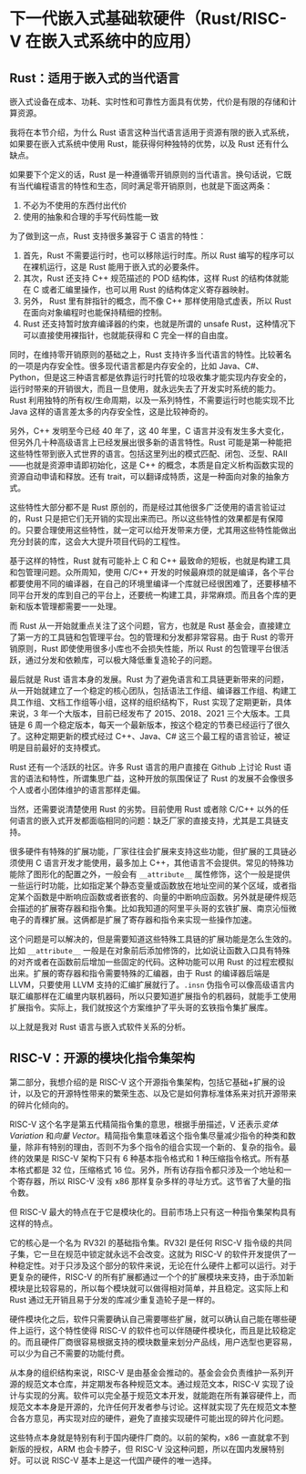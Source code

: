 ﻿# 下一代嵌入式基础软硬件（Rust/RISC-V 在嵌入式系统中的应用）

## Rust：适用于嵌入式的当代语言

嵌入式设备在成本、功耗、实时性和可靠性方面具有优势，代价是有限的存储和计算资源。

我将在本节介绍，为什么 Rust 语言这种当代语言适用于资源有限的嵌入式系统，如果要在嵌入式系统中使用 Rust，能获得何种独特的优势，以及 Rust 还有什么缺点。

如果要下个定义的话，Rust 是一种遵循零开销原则的当代语言。换句话说，它既有当代编程语言的特性和生态，同时满足零开销原则，也就是下面这两条：

1. 不必为不使用的东西付出代价
2. 使用的抽象和合理的手写代码性能一致

为了做到这一点，Rust 支持很多兼容于 C 语言的特性：

1. 首先，Rust 不需要运行时，也可以移除运行时库。所以 Rust 编写的程序可以在裸机运行，这是 Rust 能用于嵌入式的必要条件。
2. 其次，Rust 还支持 C++ 规范描述的 POD 结构体，这样 Rust 的结构体就能在 C 或者汇编里操作，也可以用 Rust 的结构体定义寄存器映射。
3. 另外， Rust 里有胖指针的概念，而不像 C++ 那样使用隐式虚表，所以 Rust 在面向对象编程时也能保持精细的控制。
4. Rust 还支持暂时放弃编译器的约束，也就是所谓的 unsafe Rust，这种情况下可以直接使用裸指针，也就能获得和 C 完全一样的自由度。

同时，在维持零开销原则的基础之上，Rust 支持许多当代语言的特性。比较著名的一项是内存安全性。很多现代语言都是内存安全的，比如 Java、C#、Python，但是这三种语言都是依靠运行时托管的垃圾收集才能实现内存安全的，运行时带来的开销很大，而且一旦使用，就永远失去了开发实时系统的能力。Rust 利用独特的所有权/生命周期，以及一系列特性，不需要运行时也能实现不比 Java 这样的语言差太多的内存安全性，这是比较神奇的。

另外，C++ 发明至今已经 40 年了，这 40 年里，C 语言并没有发生多大变化，但另外几十种高级语言上已经发展出很多新的语言特性。Rust 可能是第一种能把这些特性带到嵌入式世界的语言。包括这里列出的模式匹配、闭包、泛型、RAII——也就是资源申请即初始化，这是 C++ 的概念，本质是自定义析构函数实现的资源自动申请和释放。还有 trait，可以翻译成特质，这是一种面向对象的抽象方式。

这些特性大部分都不是 Rust 原创的，而是经过其他很多广泛使用的语言验证过的，Rust 只是把它们无开销的实现出来而已。所以这些特性的效果都是有保障的。只要合理使用这些特性，就一定可以给开发带来方便，尤其用这些特性能做出充分封装的库，这会大大提升项目代码的工程性。

基于这样的特性，Rust 就有可能补上 C 和 C++ 最致命的短板，也就是构建工具和包管理问题。众所周知，使用 C/C++ 开发的时候最麻烦的就是编译，各个平台都要使用不同的编译器，在自己的环境里编译一个库就已经很困难了，还要移植不同平台开发的库到自己的平台上，还要统一构建工具，非常麻烦。而且各个库的更新和版本管理都需要一一处理。

而 Rust 从一开始就重点关注了这个问题，官方，也就是 Rust 基金会，直接建立了第一方的工具链和包管理平台。包的管理和分发都非常容易。由于 Rust 的零开销原则，Rust 即使使用很多小库也不会损失性能，所以 Rust 的包管理平台很活跃，通过分发和依赖库，可以极大降低重复造轮子的问题。

最后就是 Rust 语言本身的发展。Rust 为了避免语言和工具链更新带来的问题，从一开始就建立了一个稳定的核心团队，包括语法工作组、编译器工作组、构建工具工作组、文档工作组等小组，这样的组织结构下，Rust 实现了定期更新，具体来说，3 年一个大版本，目前已经发布了 2015、2018、2021 三个大版本。工具链是 6 周一个稳定版本，每天一个最新版本，按这个稳定的节奏已经运行了很久了。这种定期更新的模式经过 C++、Java、C# 这三个最工程的语言验证，被证明是目前最好的支持模式。

Rust 还有一个活跃的社区。许多 Rust 语言的用户直接在 Github 上讨论 Rust 语言的语法和特性，所谓集思广益，这种开放的氛围保证了 Rust 的发展不会像很多个人或者小团体维护的语言那样走偏。

当然，还需要说清楚使用 Rust 的劣势。目前使用 Rust 或者除 C/C++ 以外的任何语言的嵌入式开发都面临相同的问题：缺乏厂家的直接支持，尤其是工具链支持。

很多硬件有特殊的扩展功能，厂家往往会扩展来支持这些功能，但扩展的工具链必须使用 C 语言开发才能使用，最多加上 C++，其他语言不会提供。常见的特殊功能除了图形化的配置之外，一般会有 `__attribute__` 属性修饰，这个一般是提供一些运行时功能，比如指定某个静态变量或函数放在地址空间的某个区域，或者指定某个函数是中断响应函数或者嵌套的、向量的中断响应函数。另外就是硬件规范会描述的扩展寄存器和指令集。比如我知道的阿里平头哥的玄铁扩展、南京沁恒微电子的青稞扩展。这俩都是扩展了寄存器和指令来实现一些操作加速。

这个问题是可以解决的，但是需要知道这些特殊工具链的扩展功能是怎么生效的。比如 `__attribute__` 一般是在对象前后添加修饰的，比如说让函数入口具有特殊的对齐或者在函数前后增加一些固定的代码。这种功能可以用 Rust 的过程宏模拟出来。扩展的寄存器和指令需要特殊的汇编器，由于 Rust 的编译器后端是 LLVM，只要使用 LLVM 支持的汇编扩展就行了。`.insn` 伪指令可以像高级语言内联汇编那样在汇编里内联机器码，所以只要知道扩展指令的机器码，就能手工使用扩展指令。实际上，我们就按这个方案维护了平头哥的玄铁指令集扩展库。

以上就是我对 Rust 语言与嵌入式软件关系的分析。

## RISC-V：开源的模块化指令集架构

第二部分，我想介绍的是 RISC-V 这个开源指令集架构，包括它基础+扩展的设计，以及它的开源特性带来的繁荣生态、以及它是如何靠标准体系来对抗开源带来的碎片化倾向的。

RISC-V 这个名字是第五代精简指令集的意思，根据手册描述，V 还表示*变体 Variation* 和*向量 Vector*。精简指令集意味着这个指令集尽量减少指令的种类和数量，除非有特别的理由，否则不为多个指令的组合实现一个新的、复杂的指令。最终的效果是 RISC-V 架构下只有 6 种基本指令格式和 1 种压缩指令格式。所有基本格式都是 32 位，压缩格式 16 位。另外，所有访存指令都只涉及一个地址和一个寄存器，所以 RISC-V 没有 x86 那样复杂多样的寻址方式。这节省了大量的指令数。

但 RISC-V 最大的特点在于它是模块化的。目前市场上只有这一种指令集架构具有这样的特点。

它的核心是一个名为 RV32I 的基础指令集。RV32I 是任何 RISC-V 指令级的共同子集，它一旦在规范中锁定就永远不会改变。这就为 RISC-V 的软件开发提供了一种稳定性。对于只涉及这个部分的软件来说，无论在什么硬件上都可以运行。对于更复杂的硬件，RISC-V 的所有扩展都通过一个个的扩展模块来支持，由于添加新模块是比较容易的，所以每个模块就可以做得相对简单，并且稳定。这实际上和 Rust 通过无开销且易于分发的库减少重复造轮子是一样的。

硬件模块化之后，软件只需要确认自己需要哪些扩展，就可以确认自己能在哪些硬件上运行，这个特性使得 RISC-V 的软件也可以伴随硬件模块化，而且是比较稳定的。而且硬件厂商很容易根据支持的模块数量来划分产品线，用户选型也更容易，可以少为自己不需要的功能付费。

从本身的组织结构来说，RISC-V 是由基金会推动的。基金会会负责维护一系列开源的规范文本仓库，并定期发布各种规范文本。通过规范文本，RISC-V 实现了设计与实现的分离。软件可以完全基于规范文本开发，就能跑在所有兼容硬件上，而规范文本本身是开源的，允许任何开发者参与讨论。这样就实现了先在规范文本整合各方意见，再实现对应的硬件，避免了直接实现硬件可能出现的碎片化问题。

这些特点本身就是特别有利于国内硬件厂商的。以前的架构，x86 一直就拿不到新版的授权，ARM 也会卡脖子，但 RISC-V 没这种问题，所以在国内发展特别好。可以说 RISC-V 基本上是这一代国产硬件的唯一选择。
